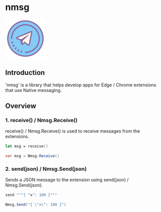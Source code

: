 # nmsg
![icon](https://raw.githubusercontent.com/tatsuya-midorikawa/nmsg/main/assets/msg.png)

## Introduction

'nmsg' is a library that helps develop apps for Edge / Chrome extensions that use Native messaging.

## Overview

### 1. receive() / Nmsg.Receive()
receive() / Nmsg.Receive() is used to receive messages from the extensions.

```fsharp
let msg = receive()
```

```csharp
var msg = Nmsg.Receive()
```

### 2. send(json) / Nmsg.Send(json)
Sends a JSON message to the extension using send(json) / Nmsg.Send(json).

```fsharp
send """{ "x": 100 }"""
```

```csharp
Nmsg.Send("{ \"x\": 100 }")
```